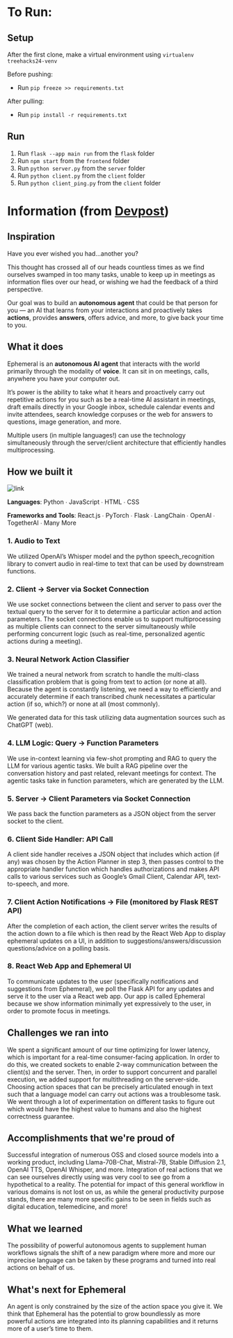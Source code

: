 # To Run:

## Setup

After the first clone, make a virtual environment using ```virtualenv treehacks24-venv```

Before pushing:

- Run ```pip freeze >> requirements.txt```

After pulling:

- Run ```pip install -r requirements.txt```

## Run

1. Run ```flask --app main run``` from the ```flask``` folder
2. Run ```npm start``` from the ```frontend``` folder
3. Run ```python server.py``` from the ```server``` folder
3. Run ```python client.py``` from the ```client``` folder
3. Run ```python client_ping.py``` from the ```client``` folder

# Information (from [Devpost](https://github.com/pgasawa/ephemeral))

## Inspiration

Have you ever wished you had…another you?

This thought has crossed all of our heads countless times as we find ourselves swamped in too many tasks, unable to keep up in meetings as information flies over our head, or wishing we had the feedback of a third perspective.

Our goal was to build an **autonomous agent** that could be that person for you — an AI that learns from your interactions and proactively takes **actions**, provides **answers**, offers advice, and more, to give back your time to you.

## What it does

Ephemeral is an **autonomous AI agent** that interacts with the world primarily through the modality of **voice**. It can sit in on meetings, calls, anywhere you have your computer out.

It’s power is the ability to take what it hears and proactively carry out repetitive actions for you such as be a real-time AI assistant in meetings, draft emails directly in your Google inbox, schedule calendar events and invite attendees, search knowledge corpuses or the web for answers to questions, image generation, and more.

Multiple users (in multiple languages!) can use the technology simultaneously through the server/client architecture that efficiently handles multiprocessing.

## How we built it

![link](https://i.imgur.com/PatcdIi.png)

**Languages**: Python ∙ JavaScript ∙ HTML ∙ CSS

**Frameworks and Tools**: React.js ∙ PyTorch ∙ Flask ∙ LangChain ∙ OpenAI ∙ TogetherAI ∙ Many More

### 1. Audio to Text

We utilized OpenAI’s Whisper model and the python speech_recognition library to convert audio in real-time to text that can be used by downstream functions.

### 2. Client → Server via Socket Connection

We use socket connections between the client and server to pass over the textual query to the server for it to determine a particular action and action parameters. The socket connections enable us to support multiprocessing as multiple clients can connect to the server simultaneously while performing concurrent logic (such as real-time, personalized agentic actions during a meeting).

### 3. Neural Network Action Classifier

We trained a neural network from scratch to handle the multi-class classification problem that is going from text to action (or none at all). Because the agent is constantly listening, we need a way to efficiently and accurately determine if each transcribed chunk necessitates a particular action (if so, which?) or none at all (most commonly). 

We generated data for this task utilizing data augmentation sources such as ChatGPT (web).

### 4. LLM Logic: Query → Function Parameters

We use in-context learning via few-shot prompting and RAG to query the LLM for various agentic tasks. We built a RAG pipeline over the conversation history and past related, relevant meetings for context. The agentic tasks take in function parameters, which are generated by the LLM. 

### 5. Server → Client Parameters via Socket Connection

We pass back the function parameters as a JSON object from the server socket to the client.

### 6. Client Side Handler: API Call

A client side handler receives a JSON object that includes which action (if any) was chosen by the Action Planner in step 3, then passes control to the appropriate handler function which handles authorizations and makes API calls to various services such as Google’s Gmail Client, Calendar API, text-to-speech, and more. 

### 7. Client Action Notifications → File (monitored by Flask REST API)

After the completion of each action, the client server writes the results of the action down to a file which is then read by the React Web App to display ephemeral updates on a UI, in addition to suggestions/answers/discussion questions/advice on a polling basis.

### 8. React Web App and Ephemeral UI

To communicate updates to the user (specifically notifications and suggestions from Ephemeral), we poll the Flask API for any updates and serve it to the user via a React web app. Our app is called Ephemeral because we show information minimally yet expressively to the user, in order to promote focus in meetings.

## Challenges we ran into

We spent a significant amount of our time optimizing for lower latency, which is important for a real-time consumer-facing application. In order to do this, we created sockets to enable 2-way communication between the client(s) and the server. Then, in order to support concurrent and parallel execution, we added support for multithreading on the server-side.
Choosing action spaces that can be precisely articulated enough in text such that a language model can carry out actions was a troublesome task. We went through a lot of experimentation on different tasks to figure out which would have the highest value to humans and also the highest correctness guarantee.

## Accomplishments that we're proud of

Successful integration of numerous OSS and closed source models into a working product, including Llama-70B-Chat, Mistral-7B, Stable Diffusion 2.1, OpenAI TTS, OpenAI Whisper, and more.
Integration of real actions that we can see ourselves directly using was very cool to see go from a hypothetical to a reality. The potential for impact of this general workflow in various domains is not lost on us, as while the general productivity purpose stands, there are many more specific gains to be seen in fields such as digital education, telemedicine, and more!

## What we learned

The possibility of powerful autonomous agents to supplement human workflows signals the shift of a new paradigm where more and more our imprecise language can be taken by these programs and turned into real actions on behalf of us.

## What's next for Ephemeral

An agent is only constrained by the size of the action space you give it. We think that Ephemeral has the potential to grow boundlessly as more powerful actions are integrated into its planning capabilities and it returns more of a user’s time to them.